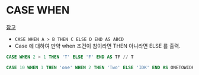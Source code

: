 # CASE WHEN

[참고](https://www.w3schools.com/sql/sql_case.asp) 
- `CASE WHEN A > B THEN C ELSE D END AS ABCD`
- Case 에 대하여 만약 when 조건이 참이라면 THEN 아니라면 ELSE 를 출력.

```SQL
CASE WHEN 2 > 1 THEN 'T' ELSE 'F' END AS TF // T

CASE 10 WHEN 1 THEN 'one' WHEN 2 THEN 'Two' ELSE 'IDK' END AS ONETOWIDK // IDK
```


